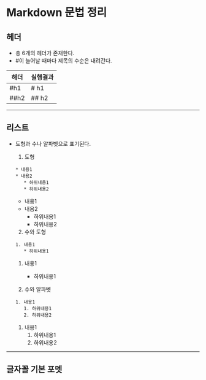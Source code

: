 # Markdown 문법 정리
## 헤더
* 총 6개의 헤더가 존재한다.
* #이 늘어날 때마다 제목의 수순은 내려간다.

해더|실행결과
---|---
#h1|# h1
##h2|## h2

---
## 리스트
* 도형과 수나 알파벳으로 표기된다.
  1. 도형 
  ```
  * 내용1
  * 내용2
     * 하위내용1
     * 하위내용2
  ```
  * 내용1
  * 내용2
     * 하위내용1
     * 하위내용2
     
  2. 수와 도형
  ```
  1. 내용1
     * 하위내용1
  ```
  1. 내용1
     * 하위내용1
  
  3. 수와 알파벳
  ```
  1. 내용1
     1. 하위내용1
     2. 하위내용2
   ```
  1. 내용1
     1. 하위내용1
     2. 하위내용2
---
## 글자꼴 기본 포멧
